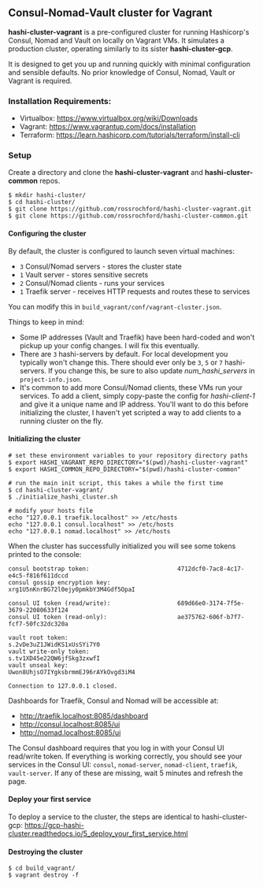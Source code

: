 ## Consul-Nomad-Vault cluster for Vagrant

**hashi-cluster-vagrant** is a pre-configured cluster for running Hashicorp's Consul, Nomad and Vault on locally on Vagrant VMs. It simulates a production cluster, operating similarly to its sister **hashi-cluster-gcp**.

It is designed to get you up and running quickly with minimal configuration and sensible defaults. No prior knowledge of Consul, Nomad, Vault or Vagrant is required.


### Installation Requirements:

* Virtualbox: https://www.virtualbox.org/wiki/Downloads
* Vagrant: https://www.vagrantup.com/docs/installation
* Terraform: https://learn.hashicorp.com/tutorials/terraform/install-cli


### Setup

Create a directory and clone the **hashi-cluster-vagrant** and **hashi-cluster-common** repos.

```
$ mkdir hashi-cluster/
$ cd hashi-cluster/
$ git clone https://github.com/rossrochford/hashi-cluster-vagrant.git
$ git clone https://github.com/rossrochford/hashi-cluster-common.git
```

#### Configuring the cluster 

By default, the cluster is configured to launch seven virtual machines: 

* `3` Consul/Nomad servers - stores the cluster state
* `1` Vault server - stores sensitive secrets
* `2` Consul/Nomad clients - runs your services
* `1` Traefik server  - receives HTTP requests and routes these to services

You can modify this in `build_vagrant/conf/vagrant-cluster.json`.

Things to keep in mind:

* Some IP addresses (Vault and Traefik) have been hard-coded and won't pickup up your config changes. I will fix this eventually.
* There are `3` hashi-servers by default. For local development you typically won't change this. There should ever only be `3`, `5` or `7` hashi-servers. If you change this, be sure to also update *num_hashi_servers* in `project-info.json`.
* It's common to add more Consul/Nomad clients, these VMs run your services. To add a client, simply copy-paste the config for *hashi-client-1* and give it a unique name and IP address. You'll want to do this before initializing the cluster, I haven't yet scripted a way to add clients to a running cluster on the fly.


#### Initializing the cluster

```
# set these environment variables to your repository directory paths
$ export HASHI_VAGRANT_REPO_DIRECTORY="$(pwd)/hashi-cluster-vagrant" 
$ export HASHI_COMMON_REPO_DIRECTORY="$(pwd)/hashi-cluster-common"

# run the main init script, this takes a while the first time
$ cd hashi-cluster-vagrant/
$ ./initialize_hashi_cluster.sh

# modify your hosts file
echo "127.0.0.1 traefik.localhost" >> /etc/hosts
echo "127.0.0.1 consul.localhost" >> /etc/hosts
echo "127.0.0.1 nomad.localhost" >> /etc/hosts
```

When the cluster has successfully initialized you will see some tokens printed to the console:

```
consul bootstrap token:                         4712dcf0-7ac8-4c17-e4c5-f816f611dccd
consul gossip encryption key:                   xrg1U5nKnrBG72l0ejy0pmkbY3M4Gdf5OpaI

consul UI token (read/write):                   689d66e0-3174-7f5e-3679-22080633f124
consul UI token (read-only):                    ae375762-606f-b7f7-fcf7-50fc32dc320a

vault root token:                               s.2vDe3uZ1JWidKS1xUsSYi7Y0
vault write-only token:                         s.tv1XD45e22QW6jfSkg3zxwfI
vault unseal key:                               Uwon8UhjsO7IYgksbrmmEJ96rAYkOvgd3iM4

Connection to 127.0.0.1 closed.
```

Dashboards for Traefik, Consul and Nomad will be accessible at:

* http://traefik.localhost:8085/dashboard
* http://consul.localhost:8085/ui 
* http://nomad.localhost:8085/ui

The Consul dashboard requires that you log in with your Consul UI read/write token.  If everything is working correctly, you should see your services in the Consul UI: `consul`, `nomad-server`, `nomad-client`, `traefik`, `vault-server`. If any of these are missing, wait 5 minutes and refresh the page.


#### Deploy your first service

To deploy a service to the cluster, the steps are identical to hashi-cluster-gcp: https://gcp-hashi-cluster.readthedocs.io/5_deploy_your_first_service.html


#### Destroying the cluster

```
$ cd build_vagrant/
$ vagrant destroy -f
```
